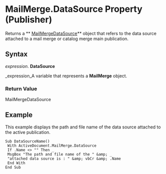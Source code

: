 
# MailMerge.DataSource Property (Publisher)

Returns a  ** [MailMergeDataSource](a02eb4fb-7db7-e533-c3ca-95bc4ca68e82.md)** object that refers to the data source attached to a mail merge or catalog merge main publication.


## Syntax

 _expression_. **DataSource**

 _expression_A variable that represents a  **MailMerge** object.


### Return Value

MailMergeDataSource


## Example

This example displays the path and file name of the data source attached to the active publication.


```
Sub DataSourceName() 
 With ActiveDocument.MailMerge.DataSource 
 If .Name <> "" Then _ 
 MsgBox "The path and file name of the " &amp; _ 
 "attached data source is : " &amp; vbCr &amp; .Name 
 End With 
End Sub
```

